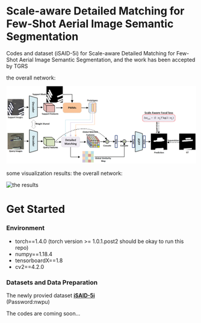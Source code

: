 # Scale-aware Detailed Matching for Few-Shot Aerial Image Semantic Segmentation
Codes and dataset (iSAID-5i) for Scale-aware Detailed Matching for Few-Shot Aerial Image Semantic Segmentation, and the work has been accepted by TGRS


the overall network:
<p align="left">
<img src="img/remote_sensing1.png" alt="the overall network" width="700px">
</p>
some visualization results:
the overall network:
<p align="left">
<img src="img/remote_sensing_result.png" alt="the results" width="800px">
</p>



# Get Started

### Environment
+ torch==1.4.0 (torch version >= 1.0.1.post2 should be okay to run this repo)
+ numpy==1.18.4
+ tensorboardX==1.8
+ cv2==4.2.0



### Datasets and Data Preparation

The newly provied dataset [**iSAID-5i**](https://pan.baidu.com/s/1kGvYMkHoV1eBM1k4VSG-HA)        
(Password:nwpu)


The codes are coming soon...
